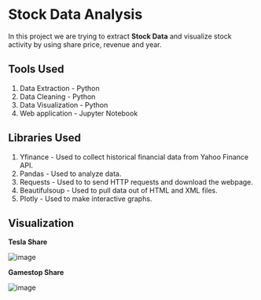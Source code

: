 # Stock Data Analysis


In this project we are trying to extract **Stock Data** and visualize stock activity by using share price, revenue and year.


<h2> Tools Used </h2>

1. Data Extraction - Python
2. Data Cleaning - Python
3. Data Visualization - Python
4. Web application - Jupyter Notebook


<h2> Libraries Used </h2>

1. Yfinance - Used to collect historical financial data from Yahoo Finance API.
2. Pandas - Used to analyze data.
3. Requests - Used to to send HTTP requests and download the webpage.
4. Beautifulsoup - Used to pull data out of HTML and XML files.
5. Plotly - Used to make interactive graphs.


<h2>Visualization </h2>

**Tesla Share**

![image](https://user-images.githubusercontent.com/121084757/213453042-6e947dda-ca8f-4474-8d00-7edf233e9758.png)


**Gamestop Share**

![image](https://user-images.githubusercontent.com/121084757/213453203-4cdaa751-51e7-46b4-a60d-cea81ba5cec4.png)
